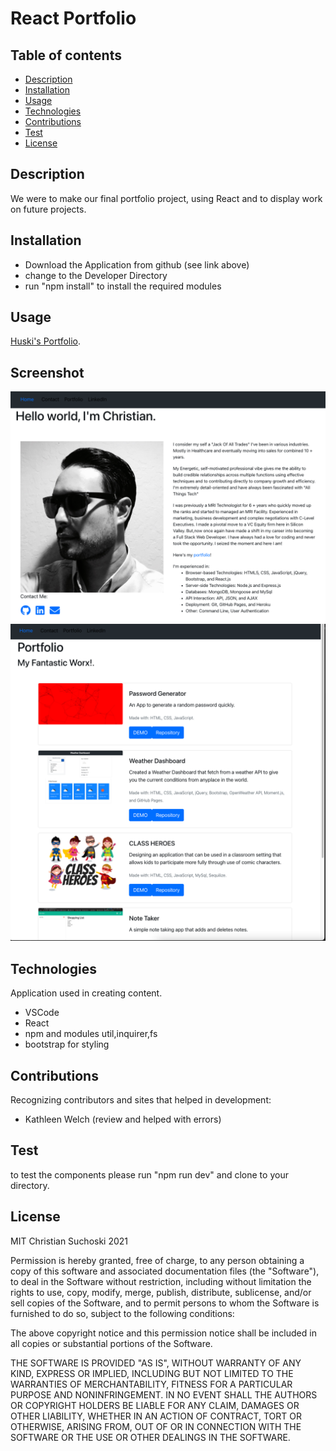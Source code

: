 # React Portfolio


## Table of contents
* [Description](#Description)
* [Installation](#Installation)
* [Usage](#Usage)
* [Technologies](#Technologies)
* [Contributions](#Contributions)
* [Test](#Test)
* [License](#License)

## Description
We were to make our final portfolio project, using React and to display work on future projects.


## Installation


* Download the Application from github (see link above)
* change to the Developer Directory 
* run "npm install" to install the required modules 

## Usage
[Huski's Portfolio](https://react-porfolio-cvs.herokuapp.com/).

## Screenshot

![](./src/assets/images/aboutme.png)
![](./src/assets/images/portfolio.png)


## Technologies
Application used in creating content.

* VSCode
* React
* npm and modules util,inquirer,fs
* bootstrap for styling

## Contributions
Recognizing contributors and sites that helped in development:

* Kathleen Welch (review and helped with errors)


## Test
to test the components please run "npm run dev" and clone to your directory.

## License
MIT Christian Suchoski 2021


Permission is hereby granted, free of charge, to any person obtaining a copy
of this software and associated documentation files (the "Software"), to deal
in the Software without restriction, including without limitation the rights
to use, copy, modify, merge, publish, distribute, sublicense, and/or sell
copies of the Software, and to permit persons to whom the Software is
furnished to do so, subject to the following conditions:

The above copyright notice and this permission notice shall be included in all
copies or substantial portions of the Software.

THE SOFTWARE IS PROVIDED "AS IS", WITHOUT WARRANTY OF ANY KIND, EXPRESS OR
IMPLIED, INCLUDING BUT NOT LIMITED TO THE WARRANTIES OF MERCHANTABILITY,
FITNESS FOR A PARTICULAR PURPOSE AND NONINFRINGEMENT. IN NO EVENT SHALL THE
AUTHORS OR COPYRIGHT HOLDERS BE LIABLE FOR ANY CLAIM, DAMAGES OR OTHER
LIABILITY, WHETHER IN AN ACTION OF CONTRACT, TORT OR OTHERWISE, ARISING FROM,
OUT OF OR IN CONNECTION WITH THE SOFTWARE OR THE USE OR OTHER DEALINGS IN THE
SOFTWARE.